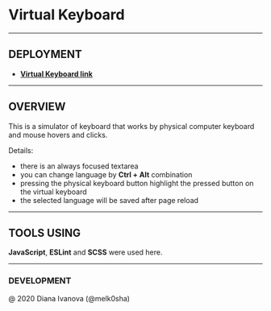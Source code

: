 # Virtual Keyboard

---

## DEPLOYMENT

- [**Virtual Keyboard link**](https://melk0sha.github.io/virtual-keyboard/ "Virtual Keyboard")

---

## OVERVIEW

This is a simulator of keyboard that works by physical computer keyboard and mouse hovers and clicks. 

Details:

- there is an always focused textarea
- you can change language by **Ctrl + Alt** combination
- pressing the physical keyboard button highlight the pressed button on the virtual keyboard
- the selected language will be saved after page reload

---

## TOOLS USING

**JavaScript**, **ESLint** and **SCSS** were used here.

---

### DEVELOPMENT

@ 2020 Diana Ivanova (@melk0sha)
